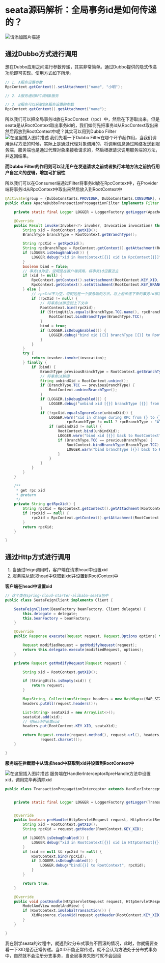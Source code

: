 # seata源码解析：全局事务id是如何传递的？

![请添加图片描述](https://img-blog.csdnimg.cn/92539541a9994032bfa580953364bd25.jpg?)
## 通过Dubbo方式进行调用
想在Dubbo应用之间进行参数传递，其实非常简单。通过Dubbo提供的隐式传递功能即可实现。使用方式如下所示。

```java
// 1. A服务设置参数
RpcContext.getContext().setAttachment("name", "小明");

// 2. A服务通过RPC调用B服务

// 3. B服务可以获取到A服务设置的参数
RpcContext.getContext().getAttachment("name");
```

所以我们可以把全局事务id放在RpcContext（rpc）中，然后在下游取出来。但是seata是从RootContext取出事务id的，我们如何先把事务id从RpcContext取出来然后再放到RootContext中呢？其实可以用到Dubbo Fillter
![在这里插入图片描述](https://img-blog.csdnimg.cn/1e0d12411eba411db142219a2138d5e8.png)
我们先看一下Dubbo Filter在哪个环节起作用，当我们调用远程方法的时候，实际上是通过代理对象调用的，将调用信息通过网络发送到服务端，服务端也是通过代理对象来接收请求的，然后根据请求调用服务端的方法，并返回结果。

**而Dubbo Filter的作用则可以让用户在发送请求之前或者执行本地方法之前执行用户自定义的逻辑，增加可扩展性**

所以我们可以在Consumer端通过Filter将事务id放在RpcContext中，在Provider端将事务id从RpcContext中取出来然后放入到RootContext中

```java
@Activate(group = {DubboConstants.PROVIDER, DubboConstants.CONSUMER}, order = 100)
public class ApacheDubboTransactionPropagationFilter implements Filter {

    private static final Logger LOGGER = LoggerFactory.getLogger(ApacheDubboTransactionPropagationFilter.class);

    @Override
    public Result invoke(Invoker<?> invoker, Invocation invocation) throws RpcException {
        String xid = RootContext.getXID();
        BranchType branchType = RootContext.getBranchType();

        String rpcXid = getRpcXid();
        String rpcBranchType = RpcContext.getContext().getAttachment(RootContext.KEY_BRANCH_TYPE);
        if (LOGGER.isDebugEnabled()) {
            LOGGER.debug("xid in RootContext[{}] xid in RpcContext[{}]", xid, rpcXid);
        }
        boolean bind = false;
        // 事务id为空，说明是在客户端调用，将事务id设置进去
        if (xid != null) {
            RpcContext.getContext().setAttachment(RootContext.KEY_XID, xid);
            RpcContext.getContext().setAttachment(RootContext.KEY_BRANCH_TYPE, branchType.name());
        } else {
        	// rpcXid不为空，说明这是一个服务端的方法，将上游传递下来的事务id绑定到上下文
            if (rpcXid != null) {
            	// 将事务id绑定到上下文中
                RootContext.bind(rpcXid);
                if (StringUtils.equals(BranchType.TCC.name(), rpcBranchType)) {
                    RootContext.bindBranchType(BranchType.TCC);
                }
                bind = true;
                if (LOGGER.isDebugEnabled()) {
                    LOGGER.debug("bind xid [{}] branchType [{}] to RootContext", rpcXid, rpcBranchType);
                }
            }
        }
        try {
            return invoker.invoke(invocation);
        } finally {
            if (bind) {
                BranchType previousBranchType = RootContext.getBranchType();
				// 将事务id解绑
                String unbindXid = RootContext.unbind();
                if (BranchType.TCC == previousBranchType) {
                    RootContext.unbindBranchType();
                }
                if (LOGGER.isDebugEnabled()) {
                    LOGGER.debug("unbind xid [{}] branchType [{}] from RootContext", unbindXid, previousBranchType);
                }
                if (!rpcXid.equalsIgnoreCase(unbindXid)) {
                    LOGGER.warn("xid in change during RPC from {} to {},branchType from {} to {}", rpcXid, unbindXid,
                            rpcBranchType != null ? rpcBranchType : "AT", previousBranchType);
                    if (unbindXid != null) {
                        RootContext.bind(unbindXid);
                        LOGGER.warn("bind xid [{}] back to RootContext", unbindXid);
                        if (BranchType.TCC == previousBranchType) {
                            RootContext.bindBranchType(BranchType.TCC);
                            LOGGER.warn("bind branchType [{}] back to RootContext", previousBranchType);
                        }
                    }
                }
            }
        }
    }

    /**
     * get rpc xid
     * @return
     */
    private String getRpcXid() {
        String rpcXid = RpcContext.getContext().getAttachment(RootContext.KEY_XID);
        if (rpcXid == null) {
            rpcXid = RpcContext.getContext().getAttachment(RootContext.KEY_XID.toLowerCase());
        }
        return rpcXid;
    }

}
```

## 通过Http方式进行调用
1. 当通过feign调用时，客户端在请求head中设置xid
2. 服务端从请求head中获取到xid并设置到RootContext中

**客户端在head中设置xid**

```java
// 这个类在spring-cloud-starter-alibaba-seata包中
public class SeataFeignClient implements Client {

	SeataFeignClient(BeanFactory beanFactory, Client delegate) {
		this.delegate = delegate;
		this.beanFactory = beanFactory;
	}

	@Override
	public Response execute(Request request, Request.Options options) throws IOException {

		Request modifiedRequest = getModifyRequest(request);
		return this.delegate.execute(modifiedRequest, options);
	}

	private Request getModifyRequest(Request request) {

		String xid = RootContext.getXID();

		if (StringUtils.isEmpty(xid)) {
			return request;
		}

		Map<String, Collection<String>> headers = new HashMap<>(MAP_SIZE);
		headers.putAll(request.headers());

		List<String> seataXid = new ArrayList<>();
		seataXid.add(xid);
		// 往head中设置xid
		headers.put(RootContext.KEY_XID, seataXid);

		return Request.create(request.method(), request.url(), headers, request.body(),
				request.charset());
	}

}
```

**服务端在拦截器中从请求head中获取到xid并设置到RootContext中**

![在这里插入图片描述](https://img-blog.csdnimg.cn/6de0a7a964d84f69aac19033cc5614f6.png?)
服务端在HandlerInterceptor#preHandle方法中设置xid，调用完毕再清除xid

```java
public class TransactionPropagationInterceptor extends HandlerInterceptorAdapter {


    private static final Logger LOGGER = LoggerFactory.getLogger(TransactionPropagationInterceptor.class);


    @Override
    public boolean preHandle(HttpServletRequest request, HttpServletResponse response, Object handler) {
        String xid = RootContext.getXID();
        String rpcXid = request.getHeader(RootContext.KEY_XID);

        if (LOGGER.isDebugEnabled()) {
            LOGGER.debug("xid in RootContext[{}] xid in HttpContext[{}]", xid, rpcXid);
        }
        if (xid == null && rpcXid != null) {
            RootContext.bind(rpcXid);
            if (LOGGER.isDebugEnabled()) {
                LOGGER.debug("bind[{}] to RootContext", rpcXid);
            }
        }

        return true;
    }

    @Override
    public void postHandle(HttpServletRequest request, HttpServletResponse response, Object handler,
        ModelAndView modelAndView) {
        if (RootContext.inGlobalTransaction()) {
            XidResource.cleanXid(request.getHeader(RootContext.KEY_XID));
        }
    }

}
```
我在刚学seata的过程中，就遇到过分布式事务不回滚的情况，此时，你就需要查看一下XID是否正常传递。当XID不能正常传递，就不会认为方法处于分布式事务中，自然就不会注册分支事务，当全局事务失败时就不会回滚